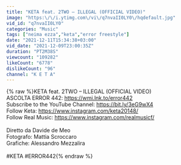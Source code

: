 ```yaml
---
title: "KETA feat. 2TWO – ILLEGAL (OFFICIAL VIDEO)"
image: "https:\/\/i.ytimg.com\/vi\/q7nvaII0LY0\/hqdefault.jpg"
vid_id: "q7nvaII0LY0"
categories: "Music"
tags: ["neima ezza","keta","error freestyle"]
date: "2021-12-11T15:34:38+03:00"
vid_date: "2021-12-09T23:00:35Z"
duration: "PT2M38S"
viewcount: "109282"
likeCount: "6778"
dislikeCount: "96"
channel: "K E T A"
---
```

{% raw %}KETA feat. 2TWO – ILLEGAL (OFFICIAL VIDEO)<br />ASCOLTA ERROR 442:  <a rel="nofollow" target="blank" href="https://wmi.lnk.to/error442">https://wmi.lnk.to/error442</a><br />Subscribe to the YouTube Channel: <a rel="nofollow" target="blank" href="https://bit.ly/3eG9wX4">https://bit.ly/3eG9wX4</a><br />Follow Keta: <a rel="nofollow" target="blank" href="https://www.instagram.com/keta20148/">https://www.instagram.com/keta20148/</a><br />Follow Real Music: <a rel="nofollow" target="blank" href="https://www.instagram.com/realmusicf/">https://www.instagram.com/realmusicf/</a><br /> <br />Diretto da Davide de Meo<br />Fotografo: Mattia Scroccaro<br />Grafiche: Alessandro Mezzalira<br /><br />#KETA #ERROR442{% endraw %}
